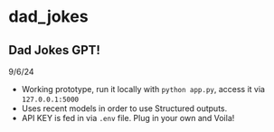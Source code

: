 # dad_jokes
## Dad Jokes GPT!
9/6/24
- Working prototype, run it locally with `python app.py`, access it via `127.0.0.1:5000`
- Uses recent models in order to use Structured outputs.
- API KEY is fed in via  `.env` file. Plug in your own and Voila!


